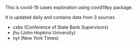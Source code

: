 This is covid-19 cases exploration using covid19py package.

It is updated daily and contains data from 3 sources
- csbs (Conference of State Bank Supervisors)
- jhu (John Hopkins University)
- nyt (New York Times)
